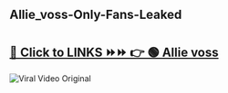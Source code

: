 
 ## Allie_voss-Only-Fans-Leaked

# <h2><a href="https://clipsfans.com/Allie_voss&ref=git">🔗 Click to LINKS ⏩⏩ 👉 🟢 Allie voss </a></h2>

<a href="https://clipsfans.com/Allie_voss&ref=git" rel="nofollow" data-target="animated-image.originalLink"><img src="https://i.ibb.co.com/xMMVF88/686577567.gif" alt="Viral Video Original" style="max-width: 100%; display: inline-block;" data-target="animated-image.originalImage"></a>
